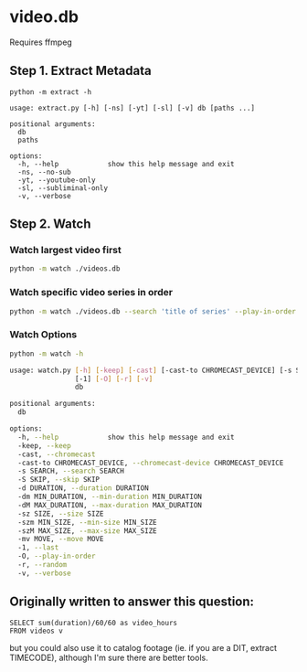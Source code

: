 # video.db

Requires ffmpeg

## Step 1. Extract Metadata

```
python -m extract -h

usage: extract.py [-h] [-ns] [-yt] [-sl] [-v] db [paths ...]

positional arguments:
  db
  paths

options:
  -h, --help            show this help message and exit
  -ns, --no-sub
  -yt, --youtube-only
  -sl, --subliminal-only
  -v, --verbose
```

## Step 2. Watch

### Watch largest video first

```sh
python -m watch ./videos.db
```

### Watch specific video series in order

```sh
python -m watch ./videos.db --search 'title of series' --play-in-order
```

### Watch Options

```sh
python -m watch -h

usage: watch.py [-h] [-keep] [-cast] [-cast-to CHROMECAST_DEVICE] [-s SEARCH] [-S SKIP] [-d DURATION] [-dm MIN_DURATION] [-dM MAX_DURATION] [-sz SIZE] [-szm MIN_SIZE] [-szM MAX_SIZE] [-mv MOVE]
                [-1] [-O] [-r] [-v]
                db

positional arguments:
  db

options:
  -h, --help            show this help message and exit
  -keep, --keep
  -cast, --chromecast
  -cast-to CHROMECAST_DEVICE, --chromecast-device CHROMECAST_DEVICE
  -s SEARCH, --search SEARCH
  -S SKIP, --skip SKIP
  -d DURATION, --duration DURATION
  -dm MIN_DURATION, --min-duration MIN_DURATION
  -dM MAX_DURATION, --max-duration MAX_DURATION
  -sz SIZE, --size SIZE
  -szm MIN_SIZE, --min-size MIN_SIZE
  -szM MAX_SIZE, --max-size MAX_SIZE
  -mv MOVE, --move MOVE
  -1, --last
  -O, --play-in-order
  -r, --random
  -v, --verbose
```

## Originally written to answer this question:

```
SELECT sum(duration)/60/60 as video_hours
FROM videos v
```

but you could also use it to catalog footage (ie. if you are a DIT, extract TIMECODE), although I'm sure there are better tools.
